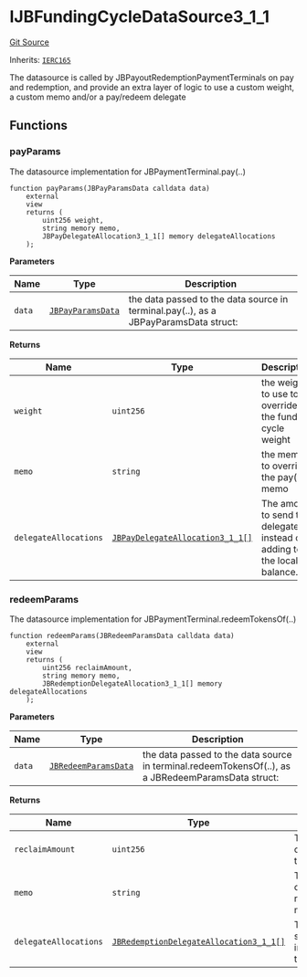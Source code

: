 # IJBFundingCycleDataSource3_1_1

[Git Source](https://github.com/jbx-protocol/juice-contracts-v3/blob/d45af6f3e4786ae53b9c9248af7f5f8ee832bece/contracts/interfaces/IJBFundingCycleDataSource3_1_1.sol)

Inherits: [`IERC165`](https://docs.openzeppelin.com/contracts/4.x/api/utils#IERC165)

The datasource is called by JBPayoutRedemptionPaymentTerminals on pay and redemption, and provide an extra layer of logic to use a custom weight, a custom memo and/or a pay/redeem delegate

## Functions

### payParams

The datasource implementation for JBPaymentTerminal.pay(..)

```solidity
function payParams(JBPayParamsData calldata data)
    external
    view
    returns (
        uint256 weight,
        string memory memo,
        JBPayDelegateAllocation3_1_1[] memory delegateAllocations
    );
```

**Parameters**

|Name|Type|Description|
|----|----|-----------|
|`data`|[`JBPayParamsData`](/v4/deprecated/v3/api/data-structures/jbpayparamsdata.md)|the data passed to the data source in terminal.pay(..), as a JBPayParamsData struct:|

**Returns**

|Name|Type|Description|
|----|----|-----------|
|`weight`|`uint256`|the weight to use to override the funding cycle weight|
|`memo`|`string`|the memo to override the pay(..) memo|
|`delegateAllocations`|[`JBPayDelegateAllocation3_1_1[]`](/v4/deprecated/v3/api/data-structures/jbpaydelegateallocation3_1_1.md)|The amount to send to delegates instead of adding to the local balance.|

### redeemParams

The datasource implementation for JBPaymentTerminal.redeemTokensOf(..)

```solidity
function redeemParams(JBRedeemParamsData calldata data)
    external
    view
    returns (
        uint256 reclaimAmount,
        string memory memo,
        JBRedemptionDelegateAllocation3_1_1[] memory delegateAllocations
    );
```

**Parameters**

|Name|Type|Description|
|----|----|-----------|
|`data`|[`JBRedeemParamsData`](/v4/deprecated/v3/api/data-structures/jbredeemparamsdata.md)|the data passed to the data source in terminal.redeemTokensOf(..), as a JBRedeemParamsData struct:|

**Returns**

|Name|Type|Description|
|----|----|-----------|
|`reclaimAmount`|`uint256`|The amount to claim, overriding the terminal logic.|
|`memo`|`string`|The memo to override the redeemTokensOf(..) memo.|
|`delegateAllocations`|[`JBRedemptionDelegateAllocation3_1_1[]`](/v4/deprecated/v3/api/data-structures/jbredemptiondelegateallocation3_1_1.md)|The amount to send to delegates instead of adding to the beneficiary.|

